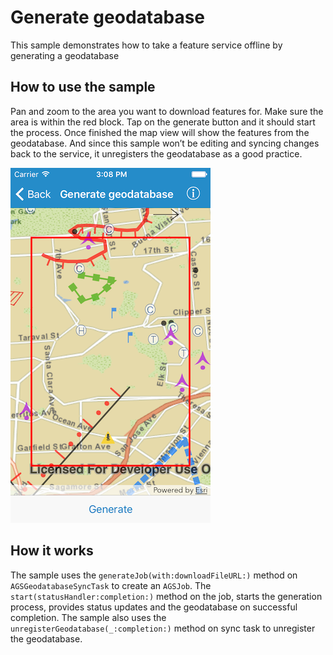 # Generate geodatabase

This sample demonstrates how to take a feature service offline by generating a geodatabase

## How to use the sample

Pan and zoom to the area you want to download features for. Make sure the area is within the red block. Tap on the generate button and it should start the process. Once finished the map view will show the features from the geodatabase. And since this sample won’t be editing and syncing changes back to the service, it unregisters the geodatabase as a good practice.

![](image1.png)

## How it works

The sample uses the `generateJob(with:downloadFileURL:)` method on  `AGSGeodatabaseSyncTask` to create an `AGSJob`. The `start(statusHandler:completion:)` method on the job, starts the generation process, provides status updates and the geodatabase on successful completion. The sample also uses the `unregisterGeodatabase(_:completion:)` method on sync task to unregister the geodatabase.





